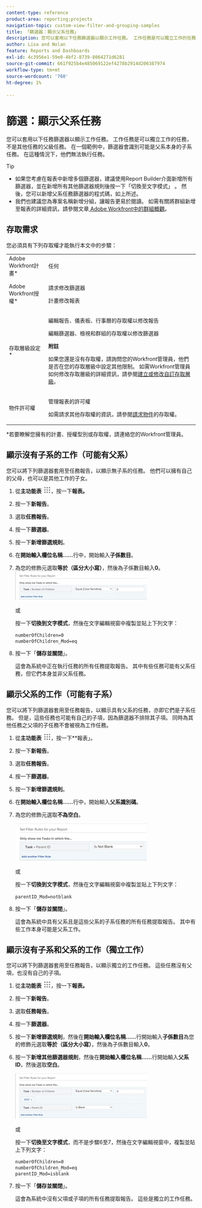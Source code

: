 ```yaml
---
content-type: reference
product-area: reporting;projects
navigation-topic: custom-view-filter-and-grouping-samples
title: 「篩選器：顯示父系任務」
description: 您可以套用以下任務篩選器以顯示工作任務。 工作任務是可以獨立工作的任務，不是其他任務的父級任務。 在一個範例中，篩選器會識別可能是父系本身的子系任務。 在這種情況下，他們無法執行任務。
author: Lisa and Nolan
feature: Reports and Dashboards
exl-id: 4c3956e1-59e0-4bf2-8739-8064271d6281
source-git-commit: 661f925b4e485069122ef4278b2914d206387974
workflow-type: tm+mt
source-wordcount: '760'
ht-degree: 1%

---
```


# 篩選：顯示父系任務

您可以套用以下任務篩選器以顯示工作任務。 工作任務是可以獨立工作的任務，不是其他任務的父級任務。 在一個範例中，篩選器會識別可能是父系本身的子系任務。 在這種情況下，他們無法執行任務。

>[!TIP]
>
>* 如果您考慮在報表中新增多個篩選器，建議使用Report Builder介面新增所有篩選器，並在新增所有其他篩選器規則後按一下「切換至文字模式」 。 然後，您可以新增父系任務篩選器的程式碼，如上所述。 
>* 我們也建議您為專案名稱新增分組，讓報告更易於閱讀。 如需有關將群組新增至報表的詳細資訊，請參閱文章[ Adobe Workfront中的群組概觀](../../../reports-and-dashboards/reports/reporting-elements/groupings-overview.md)。
>

## 存取需求

您必須具有下列存取權才能執行本文中的步驟：

<table style="table-layout:auto"> 
 <col> 
 <col> 
 <tbody> 
  <tr> 
   <td role="rowheader">Adobe Workfront計畫*</td> 
   <td> <p>任何</p> </td> 
  </tr> 
  <tr> 
   <td role="rowheader">Adobe Workfront授權*</td> 
   <td> <p>請求修改篩選器 </p>
   <p>計畫修改報表</p> </td> 
  </tr> 
  <tr> 
   <td role="rowheader">存取層級設定*</td> 
   <td> <p>編輯報告、儀表板、行事曆的存取權以修改報告</p> <p>編輯篩選器、檢視和群組的存取權以修改篩選器</p> <p><b>附註</b>

如果您還是沒有存取權，請詢問您的Workfront管理員，他們是否在您的存取層級中設定其他限制。 如需Workfront管理員如何修改存取層級的詳細資訊，請參閱<a href="../../../administration-and-setup/add-users/configure-and-grant-access/create-modify-access-levels.md" class="MCXref xref">建立或修改自訂存取層級</a>。</p> </td>
</tr>
  <tr> 
   <td role="rowheader">物件許可權</td> 
   <td> <p>管理報表的許可權</p> <p>如需請求其他存取權的資訊，請參閱<a href="../../../workfront-basics/grant-and-request-access-to-objects/request-access.md" class="MCXref xref">請求物件</a>的存取權。</p> </td> 
  </tr> 
 </tbody> 
</table>

&#42;若要瞭解您擁有的計畫、授權型別或存取權，請連絡您的Workfront管理員。

## 顯示沒有子系的工作（可能有父系）

您可以將下列篩選器套用至任務報告，以顯示無子系的任務。 他們可以擁有自己的父母，也可以是其他工作的子女。

1. 從&#x200B;**主功能表** ![](assets/main-menu-icon.png)，按一下&#x200B;**報表。**

1. 按一下&#x200B;**新報告**。
1. 選取&#x200B;**任務報告**。
1. 按一下&#x200B;**篩選器**。
1. 按一下&#x200B;**新增篩選規則**。
1. 在&#x200B;**開始輸入欄位名稱……**&#x200B;行中，開始輸入&#x200B;**子係數目**。

1. 為您的修飾元選取&#x200B;**等於（區分大小寫）**，然後為子係數目輸入&#x200B;**0**。\
   ![](assets/parent-task-filter-from-the-ui-350x76.png)

   或

   按一下&#x200B;**切換到文字模式**，然後在文字編輯視窗中複製並貼上下列文字： 

   ```
   numberOfChildren=0
   numberOfChildren_Mod=eq
   ```


1. 按一下「**儲存並關閉**」。

   這會為系統中正在執行任務的所有任務提取報告。 其中有些任務可能有父系任務，但它們本身並非父系任務。

## 顯示父系的工作（可能有子系）

您可以將下列篩選器套用至任務報告，以顯示具有父系的任務，亦即它們是子系任務。 但是，這些任務也可能有自己的子項，因為篩選器不排除其子項。 同時為其他任務之父項的子任務不會被視為工作任務。

1. 從&#x200B;**主功能表** ![](assets/main-menu-icon.png)，按一下**報表」。
1. 按一下&#x200B;**新報告**。
1. 選取&#x200B;**任務報告**。
1. 按一下&#x200B;**篩選器**。
1. 按一下&#x200B;**新增篩選規則**。
1. 在&#x200B;**開始輸入欄位名稱……**&#x200B;行中，開始輸入&#x200B;**父系識別碼**。
1. 為您的修飾元選取&#x200B;**不為空白**。

   ![](assets/filter-parent-id-not-blank-350x100.png)

   或

   按一下&#x200B;**切換到文字模式**，然後在文字編輯視窗中複製並貼上下列文字： 

   `parentID_Mod=notblank`

1. 按一下「**儲存並關閉**」。

   這會為系統中具有父系且是這些父系的子系任務的所有任務提取報告。 其中有些工作本身可能是父系工作。

## 顯示沒有子系和父系的工作（獨立工作）

您可以將下列篩選器套用至任務報告，以顯示獨立的工作任務。 這些任務沒有父項，也沒有自己的子項。

1. 從&#x200B;**主功能表** ![](assets/main-menu-icon.png)，按一下&#x200B;**報表。**
1. 按一下&#x200B;**新報告**。
1. 選取&#x200B;**任務報告**。
1. 按一下&#x200B;**篩選器**。
1. 按一下&#x200B;**新增篩選規則**，然後在&#x200B;**開始輸入欄位名稱……**&#x200B;行開始輸入&#x200B;**子係數目**&#x200B;為您的修飾元選取&#x200B;**等於（區分大小寫）**，然後為子係數目輸入&#x200B;**0**。
1. 按一下&#x200B;**新增其他篩選器規則**，然後在&#x200B;**開始輸入欄位名稱……**&#x200B;行開始輸入&#x200B;**父系ID**，然後選取&#x200B;**空白**。

   ![](assets/filter-parent-id-blank-and-zero-children-350x121.png)

   或

   按一下&#x200B;**切換至文字模式**，而不是步驟6至7，然後在文字編輯視窗中，複製並貼上下列文字： 

   <!--
   <p data-mc-conditions="QuicksilverOrClassic.Draft mode">(NOTE: ensure steps above stay accurate)</p>
   -->

   ```
   numberOfChildren=0
   numberOfChildren_Mod=eq
   parentID_Mod=isblank
   ```

1. 按一下「**儲存並關閉**」。

   這會為系統中沒有父項或子項的所有任務提取報告。 這些是獨立的工作任務。
